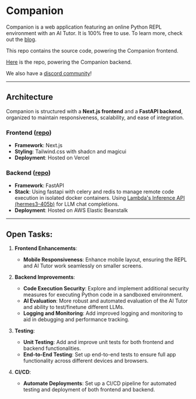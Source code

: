 # Companion

Companion is a web application featuring an online Python REPL environment with an AI Tutor. It is 100% free to use.
To learn more, check out the [blog](https://medium.com/@drahul2820/introducing-companion-an-online-repl-with-an-ai-tutor-85c564fae398).

This repo contains the source code, powering the Companion frontend.

[Here](https://github.com/duggalr/companion-backend) is the repo, powering the Companion backend.

We also have a [discord community](https://discord.gg/rApDKnkY)!

---

## Architecture

Companion is structured with a **Next.js frontend** and a **FastAPI backend**, organized to maintain responsiveness, scalability, and ease of integration. 

### Frontend ([repo](https://github.com/duggalr/companion-frontend/))

- **Framework**: Next.js
- **Styling**: Tailwind.css with shadcn and magicui
- **Deployment**: Hosted on Vercel

### Backend ([repo](https://github.com/duggalr/companion-backend))

- **Framework**: FastAPI
- **Stack**: Using fastapi with celery and redis to manage remote code execution in isolated docker containers. Using [Lambda's Inference API (hermes3-405b)](https://docs.lambdalabs.com/public-cloud/lambda-chat-api/) for LLM chat completions.
- **Deployment**: Hosted on AWS Elastic Beanstalk

---

## Open Tasks:

1. **Frontend Enhancements**:
   - **Mobile Responsiveness**: Enhance mobile layout, ensuring the REPL and AI Tutor work seamlessly on smaller screens.

2. **Backend Improvements**:
   - **Code Execution Security**: Explore and implement additional security measures for executing Python code in a sandboxed environment.
   - **AI Evaluation**: More robust and automated evaluation of the AI Tutor and ability to test/finetune different LLMs.
   - **Logging and Monitoring**: Add improved logging and monitoring to aid in debugging and performance tracking.

4. **Testing**:
   - **Unit Testing**: Add and improve unit tests for both frontend and backend functionalities.
   - **End-to-End Testing**: Set up end-to-end tests to ensure full app functionality across different devices and browsers.

5. **CI/CD**:
   - **Automate Deployments**: Set up a CI/CD pipeline for automated testing and deployment of both frontend and backend.
